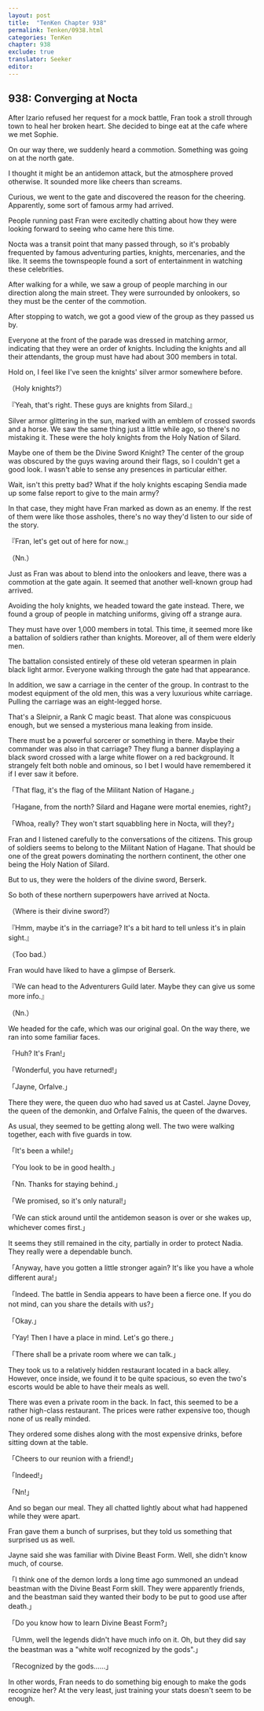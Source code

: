 ```yaml
---
layout: post
title:  "TenKen Chapter 938"
permalink: Tenken/0938.html
categories: TenKen
chapter: 938
exclude: true
translator: Seeker
editor: 
---
```

<h2>938: Converging at Nocta</h2>

 After Izario refused her request for a mock battle, Fran took a stroll through town to heal her broken heart. She decided to binge eat at the cafe where we met Sophie.

 On our way there, we suddenly heard a commotion. Something was going on at the north gate.

 I thought it might be an antidemon attack, but the atmosphere proved otherwise. It sounded more like cheers than screams.

 Curious, we went to the gate and discovered the reason for the cheering. Apparently, some sort of famous army had arrived.

 People running past Fran were excitedly chatting about how they were looking forward to seeing who came here this time.

 Nocta was a transit point that many passed through, so it's probably frequented by famous adventuring parties, knights, mercenaries, and the like. It seems the townspeople found a sort of entertainment in watching these celebrities.

 After walking for a while, we saw a group of people marching in our direction along the main street. They were surrounded by onlookers, so they must be the center of the commotion.

 After stopping to watch, we got a good view of the group as they passed us by.

 Everyone at the front of the parade was dressed in matching armor, indicating that they were an order of knights. Including the knights and all their attendants, the group must have had about 300 members in total.

 Hold on, I feel like I've seen the knights' silver armor somewhere before.

（Holy knights?）

『Yeah, that's right. These guys are knights from Silard.』

 Silver armor glittering in the sun, marked with an emblem of crossed swords and a horse. We saw the same thing just a little while ago, so there's no mistaking it. These were the holy knights from the Holy Nation of Silard.

 Maybe one of them be the Divine Sword Knight? The center of the group was obscured by the guys waving around their flags, so I couldn't get a good look. I wasn't able to sense any presences in particular either.

 Wait, isn't this pretty bad? What if the holy knights escaping Sendia made up some false report to give to the main army?

 In that case, they might have Fran marked as down as an enemy. If the rest of them were like those assholes, there's no way they'd listen to our side of the story.

『Fran, let's get out of here for now.』

（Nn.）

 Just as Fran was about to blend into the onlookers and leave, there was a commotion at the gate again. It seemed that another well-known group had arrived.

 Avoiding the holy knights, we headed toward the gate instead. There, we found a group of people in matching uniforms, giving off a strange aura.

 They must have over 1,000 members in total. This time, it seemed more like a battalion of soldiers rather than knights. Moreover, all of them were elderly men.

 The battalion consisted entirely of these old veteran spearmen in plain black light armor. Everyone walking through the gate had that appearance.

 In addition, we saw a carriage in the center of the group. In contrast to the modest equipment of the old men, this was a very luxurious white carriage. Pulling the carriage was an eight-legged horse.

 That's a Sleipnir, a Rank C magic beast. That alone was conspicuous enough, but we sensed a mysterious mana leaking from inside.

 There must be a powerful sorcerer or something in there. Maybe their commander was also in that carriage? They flung a banner displaying a black sword crossed with a large white flower on a red background. It strangely felt both noble and ominous, so I bet I would have remembered it if I ever saw it before.

「That flag, it's the flag of the Militant Nation of Hagane.」

「Hagane, from the north? Silard and Hagane were mortal enemies, right?」

「Whoa, really? They won't start squabbling here in Nocta, will they?」

 Fran and I listened carefully to the conversations of the citizens. This group of soldiers seems to belong to the Militant Nation of Hagane. That should be one of the great powers dominating the northern continent, the other one being the Holy Nation of Silard.

 But to us, they were the holders of the divine sword, Berserk.

 So both of these northern superpowers have arrived at Nocta.

（Where is their divine sword?）

『Hmm, maybe it's in the carriage? It's a bit hard to tell unless it's in plain sight.』

（Too bad.）

 Fran would have liked to have a glimpse of Berserk.

『We can head to the Adventurers Guild later. Maybe they can give us some more info.』

（Nn.）

 We headed for the cafe, which was our original goal. On the way there, we ran into some familiar faces.

「Huh? It's Fran!」

「Wonderful, you have returned!」

「Jayne, Orfalve.」

 There they were, the queen duo who had saved us at Castel. Jayne Dovey, the queen of the demonkin, and Orfalve Falnis, the queen of the dwarves.

 As usual, they seemed to be getting along well. The two were walking together, each with five guards in tow.

「It's been a while!」

「You look to be in good health.」

「Nn. Thanks for staying behind.」

「We promised, so it's only natural!」

「We can stick around until the antidemon season is over or she wakes up, whichever comes first.」

 It seems they still remained in the city, partially in order to protect Nadia. They really were a dependable bunch.

「Anyway, have you gotten a little stronger again? It's like you have a whole different aura!」

「Indeed. The battle in Sendia appears to have been a fierce one. If you do not mind, can you share the details with us?」

「Okay.」

「Yay! Then I have a place in mind. Let's go there.」

「There shall be a private room where we can talk.」

 They took us to a relatively hidden restaurant located in a back alley. However, once inside, we found it to be quite spacious, so even the two's escorts would be able to have their meals as well.

 There was even a private room in the back. In fact, this seemed to be a rather high-class restaurant. The prices were rather expensive too, though none of us really minded.

 They ordered some dishes along with the most expensive drinks, before sitting down at the table.

「Cheers to our reunion with a friend!」

「Indeed!」

「Nn!」

 And so began our meal. They all chatted lightly about what had happened while they were apart.

 Fran gave them a bunch of surprises, but they told us something that surprised us as well.

 Jayne said she was familiar with Divine Beast Form. Well, she didn't know much, of course.

「I think one of the demon lords a long time ago summoned an undead beastman with the Divine Beast Form skill. They were apparently friends, and the beastman said they wanted their body to be put to good use after death.」

「Do you know how to learn Divine Beast Form?」

「Umm, well the legends didn't have much info on it. Oh, but they did say the beastman was a "white wolf recognized by the gods".」

「Recognized by the gods……」

 In other words, Fran needs to do something big enough to make the gods recognize her? At the very least, just training your stats doesn't seem to be enough.



